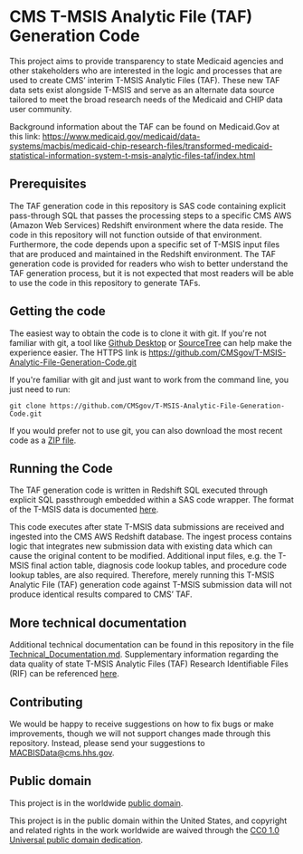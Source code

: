 # CMS T-MSIS Analytic File (TAF) Generation Code

This project aims to provide transparency to state Medicaid agencies and other stakeholders who are interested in the logic and processes that are used to create CMS’ interim T-MSIS Analytic Files (TAF). These new TAF data sets exist alongside T-MSIS and serve as an alternate data source tailored to meet the broad research needs of the Medicaid and CHIP data user community. 

Background information about the TAF can be found on Medicaid.Gov at this link: 
https://www.medicaid.gov/medicaid/data-systems/macbis/medicaid-chip-research-files/transformed-medicaid-statistical-information-system-t-msis-analytic-files-taf/index.html

## Prerequisites

The TAF generation code in this repository is SAS code containing explicit pass-through SQL that passes the processing steps to a specific CMS AWS (Amazon Web Services) Redshift environment where the data reside. The code in this repository will not function outside of that environment. Furthermore, the code depends upon a specific set of T-MSIS input files that are produced and maintained in the Redshift environment. The TAF generation code is provided for readers who wish to better understand the TAF generation process, but it is not expected that most readers will be able to use the code in this repository to generate TAFs.

## Getting the code

The easiest way to obtain the code is to clone it with git. If you're not familiar with git, a tool like [Github Desktop](https://desktop.github.com/) or [SourceTree](https://www.sourcetreeapp.com/) can help make the experience easier. The HTTPS link is https://github.com/CMSgov/T-MSIS-Analytic-File-Generation-Code.git

If you're familiar with git and just want to work from the command line, you just need to run:
```
git clone https://github.com/CMSgov/T-MSIS-Analytic-File-Generation-Code.git
```
If you would prefer not to use git, you can also download the most recent code as a [ZIP file](https://github.com/CMSgov/T-MSIS-Analytic-File-Generation-Code/archive/master.zip).

## Running the Code

The TAF generation code is written in Redshift SQL executed through explicit SQL passthrough embedded within a SAS code wrapper. The format of the T-MSIS data is documented [here](https://www.medicaid.gov/medicaid-chip-program-information/by-topics/data-and-systems/downloads/t-msis-data-dictionary.zip).

This code executes after state T-MSIS data submissions are received and ingested into the CMS AWS Redshift database.   The ingest process contains logic that integrates new submission data with existing data which can cause the original content to be modified. Additional input files, e.g. the T-MSIS final action table, diagnosis code lookup tables, and procedure code lookup tables, are also required. Therefore, merely running this T-MSIS Analytic File (TAF) generation code against T-MSIS submission data will not produce identical results compared to CMS’ TAF.

## More technical documentation

Additional technical documentation can be found in this repository in the file [Technical_Documentation.md](technical_documentation.md).
Supplementary information regarding the data quality of state T-MSIS Analytic Files (TAF) Research Identifiable Files (RIF) can be referenced [here](https://www.medicaid.gov/dq-atlas/welcome).

## Contributing

We would be happy to receive suggestions on how to fix bugs or make improvements, though we will not support changes made through this repository. Instead, please send your suggestions to [MACBISData@cms.hhs.gov](mailto:MACBISData@cms.hhs.gov).    

## Public domain

This project is in the worldwide [public domain](https://github.com/CMSgov/T-MSIS-Analytic-File-Generation-Code/blob/master/LICENSE.md). 

This project is in the public domain within the United States, and copyright and related rights in the work worldwide are waived through the [CC0 1.0 Universal public domain dedication](https://creativecommons.org/publicdomain/zero/1.0/).

